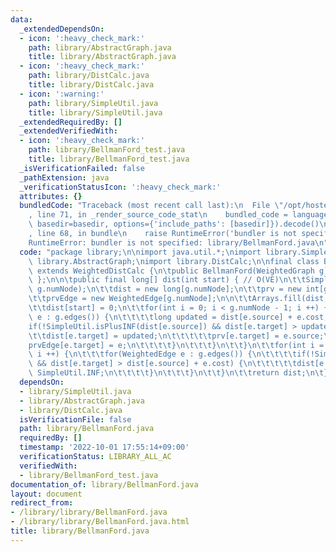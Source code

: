```yaml
---
data:
  _extendedDependsOn:
  - icon: ':heavy_check_mark:'
    path: library/AbstractGraph.java
    title: library/AbstractGraph.java
  - icon: ':heavy_check_mark:'
    path: library/DistCalc.java
    title: library/DistCalc.java
  - icon: ':warning:'
    path: library/SimpleUtil.java
    title: library/SimpleUtil.java
  _extendedRequiredBy: []
  _extendedVerifiedWith:
  - icon: ':heavy_check_mark:'
    path: library/BellmanFord_test.java
    title: library/BellmanFord_test.java
  _isVerificationFailed: false
  _pathExtension: java
  _verificationStatusIcon: ':heavy_check_mark:'
  attributes: {}
  bundledCode: "Traceback (most recent call last):\n  File \"/opt/hostedtoolcache/Python/3.10.7/x64/lib/python3.10/site-packages/onlinejudge_verify/documentation/build.py\"\
    , line 71, in _render_source_code_stat\n    bundled_code = language.bundle(stat.path,\
    \ basedir=basedir, options={'include_paths': [basedir]}).decode()\n  File \"/opt/hostedtoolcache/Python/3.10.7/x64/lib/python3.10/site-packages/onlinejudge_verify/languages/user_defined.py\"\
    , line 68, in bundle\n    raise RuntimeError('bundler is not specified: {}'.format(str(path)))\n\
    RuntimeError: bundler is not specified: library/BellmanFord.java\n"
  code: "package library;\n\nimport java.util.*;\nimport library.SimpleUtil;\nimport\
    \ library.AbstractGraph;\nimport library.DistCalc;\n\nfinal class BellmanFord\
    \ extends WeightedDistCalc {\n\tpublic BellmanFord(WeightedGraph g) { super(g);\
    \ };\n\n\tpublic final long[] dist(int start) { // O(VE)\n\t\tSimpleUtil.rangeCheck(start,\
    \ g.numNode);\n\t\tdist = new long[g.numNode];\n\t\tprv = new int[g.numNode];\n\
    \t\tprvEdge = new WeightedEdge[g.numNode];\n\n\t\tArrays.fill(dist, SimpleUtil.INF);\n\
    \t\tdist[start] = 0;\n\t\tfor(int i = 0; i < g.numNode - 1; i ++) {\n\t\t\tfor(WeightedEdge\
    \ e : g.edges()) {\n\t\t\t\tlong updated = dist[e.source] + e.cost;\n\t\t\t\t\
    if(!SimpleUtil.isPlusINF(dist[e.source]) && dist[e.target] > updated) {\n\t\t\t\
    \t\tdist[e.target] = updated;\n\t\t\t\t\tprv[e.target] = e.source;\n\t\t\t\t\t\
    prvEdge[e.target] = e;\n\t\t\t\t}\n\t\t\t}\n\t\t}\n\t\tfor(int i = 0; i < g.numNode;\
    \ i ++) {\n\t\t\tfor(WeightedEdge e : g.edges()) {\n\t\t\t\tif(!SimpleUtil.isPlusINF(dist[e.source])\
    \ && dist[e.target] > dist[e.source] + e.cost) {\n\t\t\t\t\tdist[e.target] = -\
    \ SimpleUtil.INF;\n\t\t\t\t}\n\t\t\t}\n\t\t}\n\t\treturn dist;\n\t}\n}"
  dependsOn:
  - library/SimpleUtil.java
  - library/AbstractGraph.java
  - library/DistCalc.java
  isVerificationFile: false
  path: library/BellmanFord.java
  requiredBy: []
  timestamp: '2022-10-01 17:55:14+09:00'
  verificationStatus: LIBRARY_ALL_AC
  verifiedWith:
  - library/BellmanFord_test.java
documentation_of: library/BellmanFord.java
layout: document
redirect_from:
- /library/library/BellmanFord.java
- /library/library/BellmanFord.java.html
title: library/BellmanFord.java
---
```


